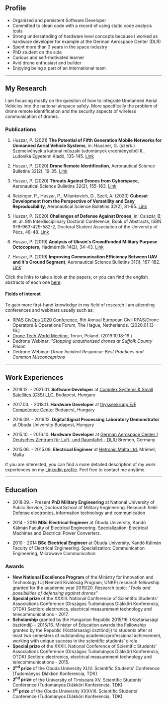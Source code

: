 ## Profile

* Organized and persistent Software Developer
* Committed to clean code with a record of using static code analysis tools
* Strong undersatnding of hardware level concepts because I worked as hardware developer for example at the German Aerospace Center (DLR)
* Spent more than 3 years in the space industry
* PhD student on the side
* Curious and self-motivated learner
* Avid drone enthusiast and builder
* Enjoying being a part of an international team

---
## My Research

I am focusing mostly on the question of how to integrate Unmanned Aerial Vehicles into the national airspace safely. More specifically the problem of drone remote identification and the security aspects of wireless communication of drones.

### Publications

1. Huszar, P. (2021) **The Potential of Fifth Generation Mobile Networks for Unmanned Aerial Vehicle Systems**, in: Hausner, G. (szerk.) Szemelvények a katonai műszaki tudományok eredményeiből II., Ludovika Egyetemi Kiadó, 135-145. [Link](https://nkerepo.uni-nke.hu/xmlui/bitstream/handle/123456789/16208/905_KDMI_II_hallgatoi_tanulmanykotet.pdf#page=136)

2. Huszar, P. (2020) **Drone Remote Identification**, Aeronautical Science Bulletins 32(2), 19-35. [Link](https://folyoirat.ludovika.hu/index.php/reptudkoz/article/view/1246/4236)

3. Huszar, P. (2020) **Threats Against Drones from Cyberspace**, Aeronautical Science Bulletins 32(2), 155-163. [Link](https://folyoirat.ludovika.hu/index.php/reptudkoz/article/view/1506/4245)

4. Reizinger, P., Huszar, P., Milankovich, D., Szell, A. (2020) **Cubesat Development from the Perspective of Versatility and Easy Reproducibility**, Aeronautical Science Bulletins 32(2), 81-95. [Link](https://folyoirat.ludovika.hu/index.php/reptudkoz/article/view/4454/4240)

5. Huszar, P. (2020) **Challenges of Defense Against Drones**, in: Csiszár, B; et. al. 9th Interdisciplinary Doctoral Conference, Book of Abstracts, ISBN 978-963-429-582-2, Doctoral Student Association of the University of Pécs, 48-48. [Link](http://phdpecs.hu/userfiles/files/IDK2020%20Book%20of%20Abstracts%20final.pdf#page=48)

6. Huszar, P. (2019) **Analysis of Ukrain's Crowdfunded Military Purpose Octocopters**, Hadmérnök 14(2), 34–43. [Link](http://hadmernok.hu/192_03_huszar.pdf)

7. Huszar, P. (2019) **Improving Communication Efficiency Between UAV and it's Ground Segment**, Aeronautical Science Bulletins 31(1), 167–182. [Link](https://folyoirat.ludovika.hu/index.php/reptudkoz/article/view/276/43)

Click the links to take a look at the papers, or you can find the english abstracts of each one [here](/publications.md).


#### Fields of interest

To gain more first-hand knowledge in my field of research I am attending conferences and webinars usually such as:

 * [RPAS CivOps 2020 Conference](https://rpas-civops.com/), 8th Annual European Civil RPAS/Drone Operators & Operations Forum, The Hague, Netherlands. (2020.01.13-16.)
 * [Drone Tech World Meeting](https://dronetech-poland.com/?lang=en), Torun, Poland. (2019.10.18-19.)
 * Dedrone Webinar: *"Stopping unauthorized drones at Suffolk County Prison*
 * Dedrone Webinar: *Drone Incident Response: Best Practices and Common Misconceptions*

---
## Work Experiences

* 2018.12. - 2021.01. **Software Developer** at [Complex Systems & Small Satellites (C3S) LLC.](https://www.c3s.hu/) Budapest, Hungary

* 2017.03. - 2018.11. **Hardware Developer** at [thyssenkrupp E/E Competence Center](https://www.thyssenkrupp.hu/en/sites/budapest) Budapest, Hungary

* 2016.09. - 2016.12. **Digital Signal Processing Laboratory Demonstrator** at Obuda University Budapest, Hungary

* 2015.10. - 2016.10. **Hardware Developer**  at [German Aerospace Center ( Deutsches Zentrum für Luft- und Raumfahrt - DLR)](https://www.dlr.de/content/de/standort/bremen.html) Bremen, Germany

* 2015.06. - 2015.09. **Electrical Engineer** at [Hetronic Malta Ltd.](https://www.hetronic.com/) Mriehel, Malta

If you are interested, you can find a more detailed description of my work experiences on my [Linkedin profile](https://www.linkedin.com/in/huszar-peter/). Feel free to contact me anytime. 

---
## Education

* 2018.09. - Present **PhD Military Engineering** at National University of Public Service, Doctoral School of Military Engineering. Research field: Defense electronics, information technology and communication

* 2014 - 2016 **MSc Electrical Engineer** at Óbuda University, Kandó Kálmán Faculty of Electrical Engineering. Specialization: Electrical Machines and Electrical Power Converters.

* 2010 - 2014 **BSc Electrical Engineer** at Óbuda University, Kandó Kálmán Faculty of Electrical Engineering. Specialization: Communication Engineering, Microwave Communication

### Awards

* **New National Excellence Program** of the Ministry for Innovation and Technology (Új Nemzeti Kiválóság Program, ÚNKP) research fellowship granted for the academic year 2019/20. Research topic: *"Tools and possibilities of defensing against drones"*
* **Special prize** of the XXXIII. National Conference of Scientific Students' Associations Conference (Országos Tudományos Diákköri Konferencia, OTDK) Section: electronics, electrical measurement technology and telecommunications - 2017.
* **Scholarship** granted by the Hungarian Republic 2015/16. (Köztársasági ösztöndíj) - 2015/16. Minister of Education awards the Fellowship granted by the Republic (Köztársasági ösztöndíj) to students after at least two semesters of outstanding academic/professional achievement, working with unique success in the scientific students’ circle.
* **Special prize** of the XXXII. National Conference of Scientific Students' Associations Conference (Országos Tudományos Diákköri Konferencia, OTDK) Section: electronics, electrical measurement technology and telecommunications - 2015.
* **2<sup>nd</sup> prize** of the Obuda University XLIV. Scientific Students' Conference (Tudományos Diákköri Konferencia, TDK)
* **2<sup>nd</sup> prize** of the University of Timisoara XV. Scientific Students' Conference (Tudományos Diákköri Konferencia, TDK)
* **1<sup>st</sup> prize** of the Obuda University XXXVIII. Scientific Students' Conference (Tudományos Diákköri Konferencia, TDK)
